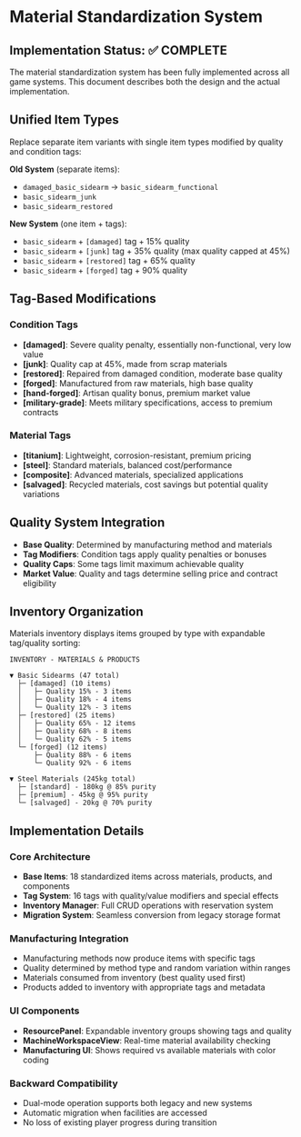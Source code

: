 # Material Standardization System

## Implementation Status: ✅ COMPLETE

The material standardization system has been fully implemented across all game systems. This document describes both the design and the actual implementation.

## Unified Item Types
Replace separate item variants with single item types modified by quality and condition tags:

**Old System** (separate items):
- `damaged_basic_sidearm` → `basic_sidearm_functional`
- `basic_sidearm_junk` 
- `basic_sidearm_restored`

**New System** (one item + tags):
- `basic_sidearm` + `[damaged]` tag + 15% quality
- `basic_sidearm` + `[junk]` tag + 35% quality (max quality capped at 45%)
- `basic_sidearm` + `[restored]` tag + 65% quality
- `basic_sidearm` + `[forged]` tag + 90% quality

## Tag-Based Modifications

### Condition Tags
- **[damaged]**: Severe quality penalty, essentially non-functional, very low value
- **[junk]**: Quality cap at 45%, made from scrap materials
- **[restored]**: Repaired from damaged condition, moderate base quality
- **[forged]**: Manufactured from raw materials, high base quality
- **[hand-forged]**: Artisan quality bonus, premium market value
- **[military-grade]**: Meets military specifications, access to premium contracts

### Material Tags  
- **[titanium]**: Lightweight, corrosion-resistant, premium pricing
- **[steel]**: Standard materials, balanced cost/performance
- **[composite]**: Advanced materials, specialized applications
- **[salvaged]**: Recycled materials, cost savings but potential quality variations

## Quality System Integration
- **Base Quality**: Determined by manufacturing method and materials
- **Tag Modifiers**: Condition tags apply quality penalties or bonuses
- **Quality Caps**: Some tags limit maximum achievable quality
- **Market Value**: Quality and tags determine selling price and contract eligibility

## Inventory Organization
Materials inventory displays items grouped by type with expandable tag/quality sorting:

```
INVENTORY - MATERIALS & PRODUCTS

▼ Basic Sidearms (47 total)
  ├─ [damaged] (10 items)
  │   ├─ Quality 15% - 3 items
  │   ├─ Quality 18% - 4 items  
  │   └─ Quality 12% - 3 items
  ├─ [restored] (25 items)
  │   ├─ Quality 65% - 12 items
  │   ├─ Quality 68% - 8 items
  │   └─ Quality 62% - 5 items
  └─ [forged] (12 items)
      ├─ Quality 88% - 6 items
      └─ Quality 92% - 6 items

▼ Steel Materials (245kg total)
  ├─ [standard] - 180kg @ 85% purity
  ├─ [premium] - 45kg @ 95% purity  
  └─ [salvaged] - 20kg @ 70% purity
```

## Implementation Details

### Core Architecture
- **Base Items**: 18 standardized items across materials, products, and components
- **Tag System**: 16 tags with quality/value modifiers and special effects
- **Inventory Manager**: Full CRUD operations with reservation system
- **Migration System**: Seamless conversion from legacy storage format

### Manufacturing Integration
- Manufacturing methods now produce items with specific tags
- Quality determined by method type and random variation within ranges
- Materials consumed from inventory (best quality used first)
- Products added to inventory with appropriate tags and metadata

### UI Components
- **ResourcePanel**: Expandable inventory groups showing tags and quality
- **MachineWorkspaceView**: Real-time material availability checking
- **Manufacturing UI**: Shows required vs available materials with color coding

### Backward Compatibility
- Dual-mode operation supports both legacy and new systems
- Automatic migration when facilities are accessed
- No loss of existing player progress during transition